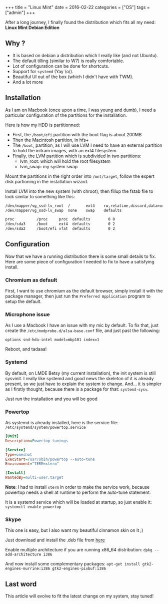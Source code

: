 +++
title = "Linux Mint"
date = 2016-02-22
categories = ["OS"]
tags = ["admin"]
+++

After a long journey, I finally found the distribution which fits
all my need: **Linux Mint Debian Edition**

## Why ?

* It is based on debian a distribution which I really like (and not Ubuntu).
* The default tilling (similar to W7) is really comfortable.
* Lot of configuration can be done for shortcuts.
* Support for `systemd` (Yay \o/).
* Beautiful UI out of the box (which I didn't have with TWM).
* And a lot more

## Installation


As I am on Macbook (once upon a time, I was young and dumb), I need a
particular configuration of the partitions for the installation.

Here is how my HDD is partitionned:

- First, the `/boot/efi` partition with the boot flag is about 200MB
- Then the Macintosh partition, in hfs+
- The `/boot`, partition, as I will use LVM I need to have an external
  partition to hold the initram images, with an ext4 filesystem.
- Finally, the LVM partition which is subdivided in two partitions:
    - lvm_root: which will hold the root filesystem
    - lvm_swap: my system swap

Mount the partitions in the right order into `/mnt/target`, follow the
expert disk partioning in the installation wizard.

Install LVM into the new system (with chroot), then fillup the fstab file
to look similar to something like this:

```bash
/dev/mapper/vg_ssd-lv_root  /	    ext4	rw,relatime,discard,data=ordered  0 1
/dev/mapper/vg_ssd-lv_swap  none	swap	defaults                          0	0

proc          /proc	    proc  defaults        0	0
/dev/sda3     /boot	    ext4  defaults        0 2
/dev/sda2     /boot/efi vfat  defaults        0 2
```

## Configuration

Now that we have a running distribution there is some small details to fix.
Here are some piece of configuration I needed to fix to have a satisfying
install.

### Chromium as default

First, I want to use chromium as the default browser, simply install it with
the package manager, then just run the `Preferred Application` program to
setup the default.


### Microphone issue
As I use a Macbook I have an issue with my mic by default. To fix that, just
create the `/etc/modprobe.d/alsa-base.conf` file, and just past the following:

```text
options snd-hda-intel model=mbp101 index=1
```

Reboot, and tadaaa!

### Systemd
By default, on LMDE Betsy (my current installation), the init system is
still sysvinit.
I really like systemd and good news the skeleton of it is already present,
so we just have to explain the system to change.
And... it is simpler as I firstly thought, because there is a package for
that: ``systemd-sysv``.

Just run the installation and you will be good

### Powertop
As systemd is already installed, here is the service file:
`/etc/systemd/system/powertop.service`

```ini
[Unit]
Description=Powertop tunings

[Service]
Type=oneshot
ExecStart=/usr/sbin/powertop --auto-tune
Environment="TERM=xterm"

[Install]
WantedBy=multi-user.target
```

**Note**: I had to install `xterm` in order to make the service work, because
powertop needs a shell at runtime to perform the auto-tune statement.

It is a systemd service which will be loaded at startup, so just enable it:
`systemctl enable powertop`

### Skype
This one is easy, but I also want my beautiful cinnamon skin on it ;)

Just download and install the .deb file from
[here](http://www.skype.com/en/download-skype/skype-for-computer/)

Enable multiple architecture if you are running x86_64 distribution:
`dpkg --add-architecture i386`

And now install some complementary packages:
`apt-get install gtk2-engines-murrine:i386 gtk2-engines-pixbuf:i386`

## Last word

This article will evolve to fit the latest change on my system, stay tuned!
